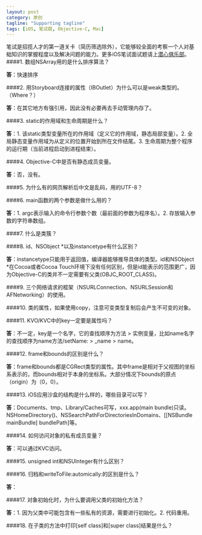 ```yaml
---
layout: post
category: 原创
tagline: "Supporting tagline"
tags: [iOS, 笔试题, Objective-C, Mac]
---
```


笔试是招揽人才的第一道关卡（简历筛选除外），它能够较全面的考察一个人对基础知识的掌握程度以及解决问题的能力。更多iOS笔试面试题请上[潜心俱乐部](http://divein.club)。
####1. 数组NSArray用的是什么排序算法？

**答**：快速排序

####2. 用Storyboard连接的属性（IBOutlet）为什么可以是weak类型的。（Where？）

**答**：在其它地方有强引用，因此没有必要再去手动管理内存了。

####3. static的作用域和生命周期是什么？

**答**：1. 该static类型变量所在的作用域（定义它的作用域，静态局部变量）。2. 全局静态变量作用域为从定义的位置开始到所在文件结尾。3. 生命周期为整个程序的运行期（当前进程启动到进程结束）。

####4. Objective-C中是否有静态成员变量。

**答**：否，没有。

####5. 为什么有的网页解析后中文是乱码，用的UTF-8？

####6. main函数的两个参数是做什么用的？

**答**：1. argc表示输入的命令行参数个数（最前面的参数为程序名）。2. 存放输入参数的字符串数组。

####7. 什么是类簇？

####8. id、NSObject *以及instancetype有什么区别？

**答**：instancetype只能用于返回值，编译器能够推导具体的类型。id和NSObject *在Cocoa或者Cocoa Touch环境下没有任何区别，但是id能表示的范围更广，因为Objective-C的类并不一定需要有父类(OBJC_ROOT_CLASS)。

####9. 三个网络请求的框架（NSURLConnection、NSURLSession和AFNetworking）的使用。

####10. 类的属性，如果使用copy，注意可变类型复制后会产生不可变的对象。

####11. KVO/KVC中的key一定要是属性吗？

**答**：不一定，key是一个名字，它的查找顺序为方法 > 实例变量，比如name名字的查找顺序为name方法/setName: > _name > name。

####12. frame和bounds的区别是什么？

**答**：frame和bounds都是CGRect类型的属性。其中frame是相对于父视图的坐标系表示的，而bounds相对于本身的坐标系。大部分情况下bounds的原点（origin）为（0，0）。

####13. iOS应用沙盒的结构是什么样的，哪些目录可以写？

**答**：Documents、tmp、Library/Caches可写，xxx.app(main bundle)只读。NSHomeDirectory()、NSSearchPathForDirectoriesInDomains、[[NSBundle mainBundle] bundlePath]等。

####14. 如何访问对象的私有成员变量？

**答**：可以通过KVC访问。

####15. unsigned int和NSUInteger有什么区别？

####16. 归档和writeToFile:automically:的区别是什么？

**答**：

####17. 对象初始化时，为什么要调用父类的初始化方法？

**答**：1. 因为父类中可能包含有一些私有的资源，需要进行初始化。2. 代码重用。

####18. 在子类的方法中打印[self class]和[super class]结果是什么？